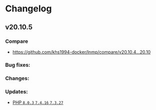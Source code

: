 # Changelog

## v20.10.5

### Compare

* https://github.com/khs1994-docker/lnmp/compare/v20.10.4...20.10

### Bug fixes:

### Changes:

### Updates:

* [PHP `8.0.3` `7.4.16` `7.3.27`](https://www.php.net/ChangeLog-8.php#8.0.3)
